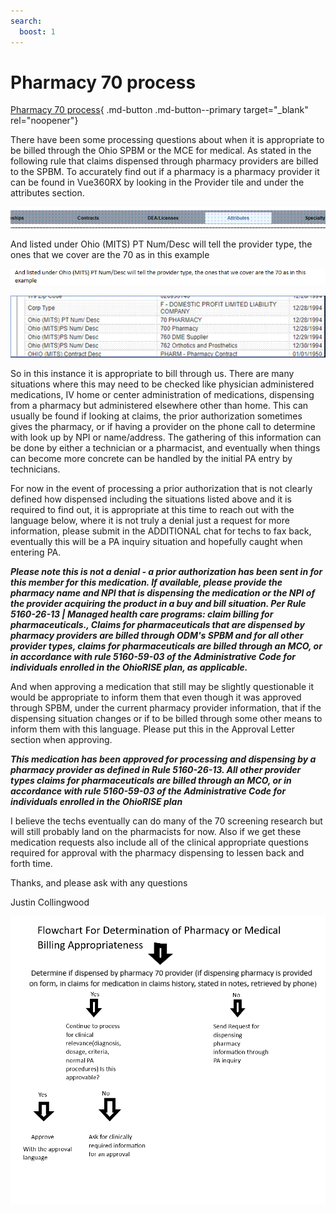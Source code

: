 ```yaml
---
search:
  boost: 1
---
```


# Pharmacy 70 process

[Pharmacy 70 process](Pharmacy%2070%20processes.htm){ .md-button .md-button--primary target="_blank" rel="noopener"}
           
There have been some processing questions about when it is appropriate to be billed through the Ohio SPBM or the MCE for medical. As stated in the following rule that claims dispensed through pharmacy providers are billed to the SPBM. To accurately find out if a pharmacy is a pharmacy provider it can be found in Vue360RX by looking in the Provider tile and under the attributes section.

![Alt text](pharmacy_70_process_1.png)
                    
And listed under Ohio (MITS) PT Num/Desc will tell the provider type, the ones that we cover are the 70 as in this example

![Alt text](pharmacy_70_process_2.png)

![Alt text](pharmacy_70_process_3.png)

So in this instance it is appropriate to bill through us. There are many situations where this may need to be checked like physician administered medications, IV home or center administration of medications, dispensing from a pharmacy but administered elsewhere other than home.
This can usually be found if looking at claims, the prior authorization sometimes gives the pharmacy, or if having a provider on the phone call to determine with look up by NPI or name/address. The gathering of this information can be done by either a technician or a pharmacist, and eventually when things can become more concrete can be handled by the initial PA entry by technicians.
 
For now in the event of processing a prior authorization that is not clearly defined how dispensed including the situations listed above and it is required to find out, it is appropriate at this time to reach out with the language below, where it is not truly a denial just a request for more information, please submit in the ADDITIONAL  chat for techs to fax back, eventually this will be a PA inquiry situation and hopefully caught when entering PA. 

***Please note this is not a denial - a prior authorization has been sent in for this member for this medication. If available, please provide the pharmacy name and NPI that is dispensing the medication or the NPI of the provider acquiring the product in a buy and bill situation. Per Rule 5160-26-13 | Managed health care programs: claim billing for pharmaceuticals., Claims for pharmaceuticals that are dispensed by pharmacy providers are billed through ODM's SPBM and for all other provider types, claims for pharmaceuticals are billed through an MCO, or in accordance with rule 5160-59-03 of the Administrative Code for individuals enrolled in the OhioRISE plan, as applicable.***

And when approving a medication that still may be slightly questionable it would be appropriate to inform them that even though it was approved through SPBM, under the current pharmacy provider information, that if the dispensing situation changes or if to be billed through some other means to inform them with this language. Please put this in the Approval Letter section when approving.
 

***This medication has been approved for processing and dispensing by a pharmacy provider as defined in Rule 5160-26-13. All other provider types claims for pharmaceuticals are billed through an MCO, or in accordance with rule 5160-59-03 of the Administrative Code for individuals enrolled in the OhioRISE plan***
 
 
I believe the techs eventually can do many of the 70 screening research but will still probably land on the pharmacists for now. Also if we get these medication requests also include all of the clinical appropriate questions required for approval with the pharmacy dispensing to lessen back and forth time.

Thanks, and please ask with any questions
 
Justin Collingwood

![Alt text](pharmacy_70_process_4.png)
